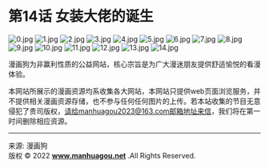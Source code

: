 # 第14话 女装大佬的诞生

![0.jpg](/template/pc/manhuagou/img/lazyload_img.gif) ![1.jpg](/template/pc/manhuagou/img/lazyload_img.gif) ![2.jpg](/template/pc/manhuagou/img/lazyload_img.gif) ![3.jpg](/template/pc/manhuagou/img/lazyload_img.gif) ![4.jpg](/template/pc/manhuagou/img/lazyload_img.gif) ![5.jpg](/template/pc/manhuagou/img/lazyload_img.gif) ![6.jpg](/template/pc/manhuagou/img/lazyload_img.gif) ![7.jpg](/template/pc/manhuagou/img/lazyload_img.gif) ![8.jpg](/template/pc/manhuagou/img/lazyload_img.gif) ![9.jpg](/template/pc/manhuagou/img/lazyload_img.gif) ![10.jpg](/template/pc/manhuagou/img/lazyload_img.gif) ![11.jpg](/template/pc/manhuagou/img/lazyload_img.gif) ![12.jpg](/template/pc/manhuagou/img/lazyload_img.gif) ![13.jpg](/template/pc/manhuagou/img/lazyload_img.gif) ![14.jpg](/template/pc/manhuagou/img/lazyload_img.gif)

漫画狗为非赢利性质的公益网站，核心宗旨是为广大漫迷朋友提供舒适愉悦的看漫体验。

本网站所展示的漫画资源均系收集各大网站，本网站只提供web页面浏览服务，并不提供相关漫画资源存储，也不参与任何任何图片的上传。若本站收集的节目无意侵犯了贵司版权，请给manhuagou2023@163.com邮箱地址来信，我们将在第一时间删除相应资源。

---

来源: 漫画狗  
版权 © 2022 **www.manhuagou.net** .All Rights Reserved.